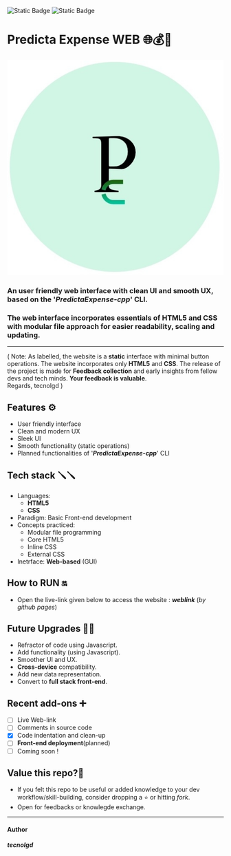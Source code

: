 ![Static Badge](https://img.shields.io/badge/website-Static-red)
![Static Badge](https://img.shields.io/badge/innterface-Web-lightblue)

# Predicta Expense WEB 🌐💰🔮 
 ![Sample Output](logo.png)
 
### An user friendly web interface with clean UI and smooth UX, based on the '***PredictaExpense-cpp***' CLI.
### The web interface incorporates essentials of HTML5 and CSS with modular file approach for easier **readability**, **scaling** and **updating**.
---
( Note: As labelled, the website is a **static** interface with minimal button operations. The website incorporates only **HTML5** and **CSS**. The release of the project is made for **Feedback collection** and early insights from fellow devs and tech minds. **Your feedback is valuable**.    
 Regards, tecnolgd )
## Features ⚙️
* User friendly interface
* Clean and modern UX
* Sleek UI
* Smooth functionality (static operations)
* Planned functionalities of '***PredictaExpense-cpp***' CLI

## Tech stack 🪛🪛
* Languages:
  * **HTML5**
  * **CSS**
* Paradigm:
  Basic Front-end development
* Concepts practiced:
     * Modular file programming
     * Core HTML5
     * Inline CSS
     * External CSS
* Inetrface:
  **Web-based** (GUI)

## How to RUN 🔛
* Open the live-link given below to access the website :
      ***weblink*** (*by github pages*)

## Future Upgrades  🚀🚀
* Refractor of code using Javascript.
* Add functionality (using Javascript).
* Smoother UI and UX.
* **Cross-device** compatibility.
* Add new data representation.
* Convert to **full stack front-end**.

## Recent add-ons ➕
- [ ] Live Web-link
- [ ] Comments in source code
- [x] Code indentation and clean-up
- [ ] **Front-end deployment**(planned)
- [ ] Coming soon !

## Value this repo?💫     
* If you felt this repo to be useful or added knowledge to your dev workflow/skill-building, consider dropping a ⭐️ or hitting *fork*.
* Open for feedbacks or knowlegde exchange.
---
#### Author   
  ***tecnolgd***






